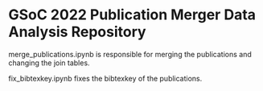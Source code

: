 # GSoC 2022 Publication Merger Data Analysis Repository

merge_publications.ipynb is responsible for merging the publications and changing the join tables.

fix_bibtexkey.ipynb fixes the bibtexkey of the publications.